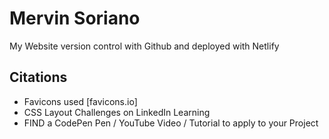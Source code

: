 # Mervin Soriano
My Website version control with Github and deployed with Netlify

## Citations
* Favicons used [favicons.io]
* CSS Layout Challenges on LinkedIn Learning
* FIND a CodePen Pen / YouTube Video / Tutorial to apply to your Project


